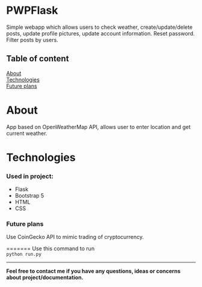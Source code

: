 # PWPFlask
Simple webapp which allows users to check weather, create/update/delete posts, update profile pictures, update account information. Reset password. Filter posts by users. 

## Table of content
[About](#about)\
[Technologies](#technologies)\
[Future plans](#future-plans)

# About
App based on OpenWeatherMap API, allows user to enter location and get current weather. 

# Technologies
### Used in project:
* Flask
* Bootstrap 5
* HTML
* CSS

### Future plans
Use CoinGecko API to mimic trading of cryptocurrency. 

=======
Use this command to run\
   ```python run.py```

---
**Feel free to contact me if you have any questions, ideas or concerns about project/documentation.**
